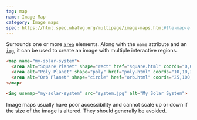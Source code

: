 ```yaml
---
tag: map
name: Image Map
category: Image maps
spec: https://html.spec.whatwg.org/multipage/image-maps.html#the-map-element
---
```


Surrounds one or more [`area`](#area) elements. Along with the `name` attribute and an [`img`](#img), it can be used to create an image with multiple interactive regions.

<!-- prettier-ignore-start -->
```html
<map name="my-solar-system">
  <area alt="Square Planet" shape="rect" href="square.html" coords="0,0,50,50">
  <area alt="Poly Planet" shape="poly" href="poly.html" coords="10,10,30,0,40,50,10,40">
  <area alt="Orb Planet" shape="circle" href="orb.html" coords="25,100,25">
</map>

<img usemap="my-solar-system" src="system.jpg" alt="My Solar System">
```
<!-- prettier-ignore-end -->

Image maps usually have poor accessibility and cannot scale up or down if the size of the image is altered. They should generally be avoided.
